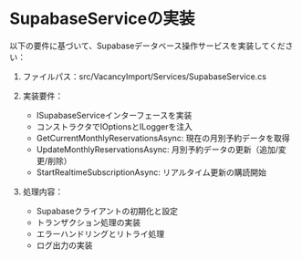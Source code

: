 # SupabaseServiceの実装

以下の要件に基づいて、Supabaseデータベース操作サービスを実装してください：

1. ファイルパス：src/VacancyImport/Services/SupabaseService.cs

2. 実装要件：
   - ISupabaseServiceインターフェースを実装
   - コンストラクタでIOptions<AppSettings>とILogger<SupabaseService>を注入
   - GetCurrentMonthlyReservationsAsync: 現在の月別予約データを取得
   - UpdateMonthlyReservationsAsync: 月別予約データの更新（追加/変更/削除）
   - StartRealtimeSubscriptionAsync: リアルタイム更新の購読開始

3. 処理内容：
   - Supabaseクライアントの初期化と設定
   - トランザクション処理の実装
   - エラーハンドリングとリトライ処理
   - ログ出力の実装 